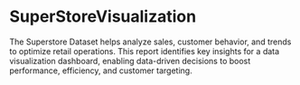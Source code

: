 # SuperStoreVisualization
The Superstore Dataset helps analyze sales, customer behavior, and trends to optimize retail operations. This report identifies key insights for a data visualization dashboard, enabling data-driven decisions to boost performance, efficiency, and customer targeting.
